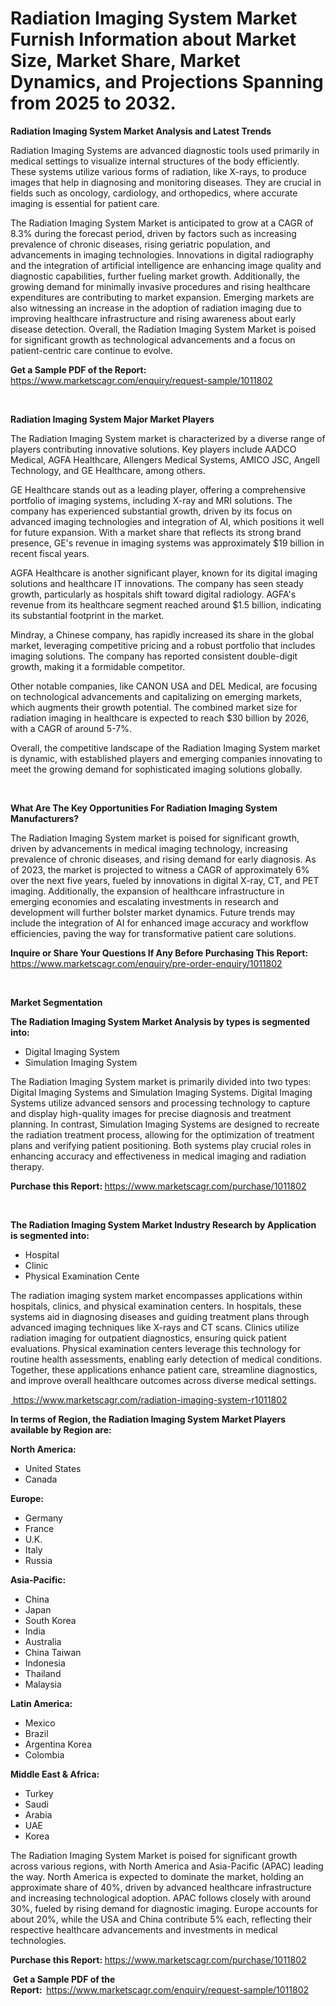 <p><h1>Radiation Imaging System Market Furnish Information about Market Size, Market Share, Market Dynamics, and Projections Spanning from 2025 to 2032.</h1></p><p><strong>Radiation Imaging System Market Analysis and Latest Trends</strong></p>
<p><p>Radiation Imaging Systems are advanced diagnostic tools used primarily in medical settings to visualize internal structures of the body efficiently. These systems utilize various forms of radiation, like X-rays, to produce images that help in diagnosing and monitoring diseases. They are crucial in fields such as oncology, cardiology, and orthopedics, where accurate imaging is essential for patient care.</p><p>The Radiation Imaging System Market is anticipated to grow at a CAGR of 8.3% during the forecast period, driven by factors such as increasing prevalence of chronic diseases, rising geriatric population, and advancements in imaging technologies. Innovations in digital radiography and the integration of artificial intelligence are enhancing image quality and diagnostic capabilities, further fueling market growth. Additionally, the growing demand for minimally invasive procedures and rising healthcare expenditures are contributing to market expansion. Emerging markets are also witnessing an increase in the adoption of radiation imaging due to improving healthcare infrastructure and rising awareness about early disease detection. Overall, the Radiation Imaging System Market is poised for significant growth as technological advancements and a focus on patient-centric care continue to evolve.</p></p>
<p><strong>Get a Sample PDF of the Report:&nbsp;</strong> <a href="https://www.marketscagr.com/enquiry/request-sample/1011802?utm_campaign=3291&utm_medium=2&utm_source=Github&utm_content=ia&utm_term=19042025&utm_id=radiation-imaging-system">https://www.marketscagr.com/enquiry/request-sample/1011802</a></p>
<p>&nbsp;</p>
<p><strong>Radiation Imaging System Major Market Players</strong></p>
<p><p>The Radiation Imaging System market is characterized by a diverse range of players contributing innovative solutions. Key players include AADCO Medical, AGFA Healthcare, Allengers Medical Systems, AMICO JSC, Angell Technology, and GE Healthcare, among others. </p><p>GE Healthcare stands out as a leading player, offering a comprehensive portfolio of imaging systems, including X-ray and MRI solutions. The company has experienced substantial growth, driven by its focus on advanced imaging technologies and integration of AI, which positions it well for future expansion. With a market share that reflects its strong brand presence, GE's revenue in imaging systems was approximately $19 billion in recent fiscal years.</p><p>AGFA Healthcare is another significant player, known for its digital imaging solutions and healthcare IT innovations. The company has seen steady growth, particularly as hospitals shift toward digital radiology. AGFA's revenue from its healthcare segment reached around $1.5 billion, indicating its substantial footprint in the market.</p><p>Mindray, a Chinese company, has rapidly increased its share in the global market, leveraging competitive pricing and a robust portfolio that includes imaging solutions. The company has reported consistent double-digit growth, making it a formidable competitor. </p><p>Other notable companies, like CANON USA and DEL Medical, are focusing on technological advancements and capitalizing on emerging markets, which augments their growth potential. The combined market size for radiation imaging in healthcare is expected to reach $30 billion by 2026, with a CAGR of around 5-7%. </p><p>Overall, the competitive landscape of the Radiation Imaging System market is dynamic, with established players and emerging companies innovating to meet the growing demand for sophisticated imaging solutions globally.</p></p>
<p>&nbsp;</p>
<p><strong>What Are The Key Opportunities For Radiation Imaging System Manufacturers?</strong></p>
<p><p>The Radiation Imaging System market is poised for significant growth, driven by advancements in medical imaging technology, increasing prevalence of chronic diseases, and rising demand for early diagnosis. As of 2023, the market is projected to witness a CAGR of approximately 6% over the next five years, fueled by innovations in digital X-ray, CT, and PET imaging. Additionally, the expansion of healthcare infrastructure in emerging economies and escalating investments in research and development will further bolster market dynamics. Future trends may include the integration of AI for enhanced image accuracy and workflow efficiencies, paving the way for transformative patient care solutions.</p></p>
<p><strong>Inquire or Share Your Questions If Any Before Purchasing This Report:</strong> <a href="https://www.marketscagr.com/enquiry/pre-order-enquiry/1011802?utm_campaign=3291&utm_medium=2&utm_source=Github&utm_content=ia&utm_term=19042025&utm_id=radiation-imaging-system">https://www.marketscagr.com/enquiry/pre-order-enquiry/1011802</a></p>
<p>&nbsp;</p>
<p><strong>Market Segmentation</strong></p>
<p><strong>The Radiation Imaging System Market Analysis by types is segmented into:</strong></p>
<p><ul><li>Digital Imaging System</li><li>Simulation Imaging System</li></ul></p>
<p><p>The Radiation Imaging System market is primarily divided into two types: Digital Imaging Systems and Simulation Imaging Systems. Digital Imaging Systems utilize advanced sensors and processing technology to capture and display high-quality images for precise diagnosis and treatment planning. In contrast, Simulation Imaging Systems are designed to recreate the radiation treatment process, allowing for the optimization of treatment plans and verifying patient positioning. Both systems play crucial roles in enhancing accuracy and effectiveness in medical imaging and radiation therapy.</p></p>
<p><strong>Purchase this Report:&nbsp;</strong><a href="https://www.marketscagr.com/purchase/1011802?utm_campaign=3291&utm_medium=2&utm_source=Github&utm_content=ia&utm_term=19042025&utm_id=radiation-imaging-system">https://www.marketscagr.com/purchase/1011802</a></p>
<p>&nbsp;</p>
<p><strong>The Radiation Imaging System Market Industry Research by Application is segmented into:</strong></p>
<p><ul><li>Hospital</li><li>Clinic</li><li>Physical Examination Cente</li></ul></p>
<p><p>The radiation imaging system market encompasses applications within hospitals, clinics, and physical examination centers. In hospitals, these systems aid in diagnosing diseases and guiding treatment plans through advanced imaging techniques like X-rays and CT scans. Clinics utilize radiation imaging for outpatient diagnostics, ensuring quick patient evaluations. Physical examination centers leverage this technology for routine health assessments, enabling early detection of medical conditions. Together, these applications enhance patient care, streamline diagnostics, and improve overall healthcare outcomes across diverse medical settings.</p></p>
<p><a href="https://www.marketscagr.com/radiation-imaging-system-r1011802?utm_campaign=3291&utm_medium=2&utm_source=Github&utm_content=ia&utm_term=19042025&utm_id=radiation-imaging-system">&nbsp;https://www.marketscagr.com/radiation-imaging-system-r1011802</a></p>
<p><strong>In terms of Region, the Radiation Imaging System Market Players available by Region are:</strong></p>
<p>
    <p> <strong> North America: </strong>
        <ul>
            <li>United States</li>
            <li>Canada</li>
        </ul>
        </p> 
    <p> <strong> Europe: </strong>
        <ul>
            <li>Germany</li>
            <li>France</li>
            <li>U.K.</li>
            <li>Italy</li>
            <li>Russia</li>
        </ul>
        </p> 
    <p> <strong> Asia-Pacific: </strong>
        <ul>
            <li>China</li>
            <li>Japan</li>
            <li>South Korea</li>
            <li>India</li>
            <li>Australia</li>
            <li>China Taiwan</li>
            <li>Indonesia</li>
            <li>Thailand</li>
            <li>Malaysia</li>
        </ul>
        </p> 
    <p> <strong> Latin America: </strong>
        <ul>
            <li>Mexico</li>
            <li>Brazil</li>
            <li>Argentina Korea</li>
            <li>Colombia</li>
        </ul>
        </p> 
    <p> <strong> Middle East & Africa: </strong>
        <ul>
            <li>Turkey</li>
            <li>Saudi</li>
            <li>Arabia</li>
            <li>UAE</li>
            <li>Korea</li>
        </ul>
    </p>
    </p>
<p><p>The Radiation Imaging System Market is poised for significant growth across various regions, with North America and Asia-Pacific (APAC) leading the way. North America is expected to dominate the market, holding an approximate share of 40%, driven by advanced healthcare infrastructure and increasing technological adoption. APAC follows closely with around 30%, fueled by rising demand for diagnostic imaging. Europe accounts for about 20%, while the USA and China contribute 5% each, reflecting their respective healthcare advancements and investments in medical technologies.</p></p>
<p><strong>Purchase this Report: </strong><a href="https://www.marketscagr.com/purchase/1011802?utm_campaign=3291&utm_medium=2&utm_source=Github&utm_content=ia&utm_term=19042025&utm_id=radiation-imaging-system">https://www.marketscagr.com/purchase/1011802</a></p>
<p>&nbsp;<strong>Get a Sample PDF of the Report:&nbsp;&nbsp;</strong><a href="https://www.marketscagr.com/enquiry/request-sample/1011802?utm_campaign=3291&utm_medium=2&utm_source=Github&utm_content=ia&utm_term=19042025&utm_id=radiation-imaging-system">https://www.marketscagr.com/enquiry/request-sample/1011802</a></p>
<p><strong></strong></p>
<p><p></p><p></p><p></p></p>